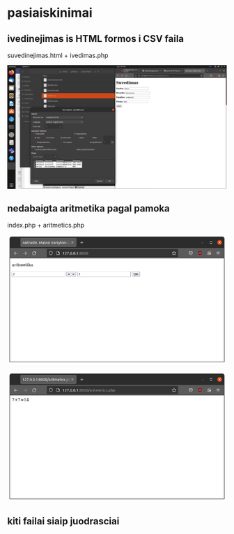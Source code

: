 # pasiaiskinimai

## ivedinejimas is HTML formos i CSV faila
suvedinejimas.html + ivedimas.php

![alt text](img/2022-01-06.07-48-40.png "pvz")

## nedabaigta aritmetika pagal pamoka

index.php + aritmetics.php

![alt text](img/2022-01-06.08-04-40.png "pvz")

![alt text](img/2022-01-06.08-04-52.png "pvz")

## kiti failai siaip juodrasciai
